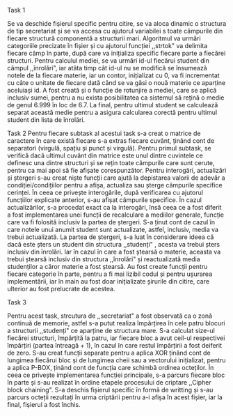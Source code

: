Task 1

Se va deschide fișierul specific pentru citire, se va aloca dinamic o structura de tip secretariat și se va accesa cu ajutorul variabilei s toate câmpurile din fiecare structură componentă a structurii mari. Algoritmul va urmări categoriile precizate în fișier și cu ajutorul funcției ,,strtok" va delimita fiecare câmp în parte, după care va inițializa specific fiecare parte a fiecărei structuri. Pentru calculul mediei, se va urmări id-ul fiecărui student din câmpul ,,înrolări", iar atâta timp cât id-ul nu se modifică se însumează notele de la fiecare materie, iar un contor, inițializat cu 0, va fi incrementat cu câte o unitate de fiecare dată când se va găsi o nouă materie ce aparține aceluiași id. A fost creată și o funcție de rotunjire a mediei, care se aplică inclusiv sumei, pentru a nu exista posibilitatea ca sistemul să rețină o medie de genul 6.999 în loc de 6.7. La final, pentru ultimul student se calculează separat această medie pentru a asigura calcularea corectă pentru ultimul student din lista de înrolări. 

Task 2
Pentru fiecare subtask al acestui task s-a creat o matrice de caractere în care există fiecare s-a extras fiecare cuvânt, ținând cont de separatori (virgulă, spațiu și punct și virgulă).
Pentru primul subtask, se verifică dacă ultimul cuvânt din matrice este unul dintre cuvintele ce definesc una dintre structuri și se rețin toate câmpurile care sunt cerute, pentru ca mai apoi să fie afișate corespunzător. 
Pentru interogări, actualizări și ștergeri s-au creat niște funcții care ajută la depistarea valorii de adevăr a condiției/condițiilor pentru a afișa, actualiza sau șterge câmpurile specifice cerinței. 
În ceea ce privește interogările, după verificarea cu ajutorul funcțiilor explicate anterior, s-au afișat câmpurile specifice. În cazul actualizărilor, s-a procedat exact ca la interogări, însă ceea ce a fost diferit a fost implementarea unei funcții de recalculare a mediilor generale, funcție care va fi folosită inclusiv la partea de ștergeri. S-a ținut cont de cazul în care notele unui anumit student sunt actualizate, astfel, inclusiv, media va trebui actualizată. La partea de ștergeri, s-a luat în considerare ideea că dacă este șters un student din structura ,,studenți" , acesta va trebui șters inclusiv din înrolări. Iar în cazul în care a fost ștearsă o materie, aceasta va trebui ștearsă inclusiv din structura ,,înrolări" și reactualizată media studenților a căror materie a fost ștearsă. Au fost create funcții pentru fiecare categorie în parte, pentru a fi mai lizibil codul și pentru ușurarea implementării, iar în main au fost doar inițializate șirurile din citire, care ulterior au fost prelucrate de acestea. 

Task 3

Pentru acest task, strcutura de ,,secretariat" a fost observată ca o zonă continuă de memorie, astfel s-a putut realiza împărțirea în cele patru blocuri a structurii ,,studenți" ce aparține de structura mare. S-a calculat size-ul fiecărei structuri, împărțită la patru, iar fiecare bloc a avut ceil-ul respectivei împărțiri (partea întreagă + 1), în cazul în care restul împărțirii a fost deiferit de zero. S-au creat funcții separate pentru a aplica XOR ținând cont de lungimea fiecărui bloc și de lungimea cheii sau a vectorului inițializat, pentru a aplica P-BOX, ținând cont de funcția care schimbă ordinea octeților. În ceea ce privește implementarea funcției principale, s-a parcurs fiecare bloc în parte și s-au realizat în ordine etapele procesului de criptare ,,Cipher block chaining". S-a deschis fișierul specific în formă de writting și s-au parcurs octeții rezultați în urma criptării pentru a-i afișa în acest fișier, iar la final, fișierul a fost închis. 
